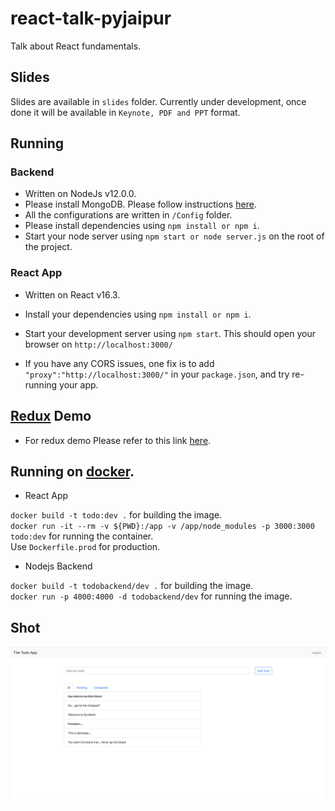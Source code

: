 # react-talk-pyjaipur

Talk about React fundamentals.

## Slides

Slides are available in `slides` folder.
Currently under development, once done it will be available in `Keynote, PDF and PPT` format. 

## Running

### Backend

- Written on NodeJs v12.0.0. 
- Please install MongoDB. Please follow instructions [here](https://docs.mongodb.com/manual/installation/).
- All the configurations are written in `/Config` folder.
- Please install dependencies using `npm install or npm i`.
- Start your node server using `npm start or node server.js` on the root of the project.

### React App

- Written on React v16.3.
- Install your dependencies using `npm install or npm i`.
- Start your development server using `npm start`. This should open your browser on `http://localhost:3000/`

- If you have any CORS issues, one fix is to add `"proxy":"http://localhost:3000/"` in your `package.json`, and try re-running your app.

## [Redux](https://redux.js.org/) Demo

- For redux demo Please refer to this link [here](https://github.com/Jithinqw/redux-demo).

## Running on [docker](https://www.docker.com/).

- React App

`docker build -t todo:dev .` for building the image.<br/>
`docker run -it --rm -v ${PWD}:/app -v /app/node_modules -p 3000:3000 todo:dev` for running the container.<br/>
Use `Dockerfile.prod` for production.

- Nodejs Backend

`docker build -t todobackend/dev .` for building the image.<br/>
`docker run -p 4000:4000 -d todobackend/dev` for running the image.

## Shot

![Image](https://github.com/Jithinqw/react-talk-pyjaipur/blob/master/Screenshot.png)